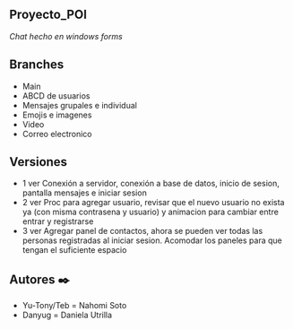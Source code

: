 ## Proyecto_POI

_Chat hecho en windows forms_

## Branches 

* Main
* ABCD de usuarios
* Mensajes grupales e individual
* Emojis e imagenes
* Video
* Correo electronico

## Versiones

* 1 ver Conexión a servidor, conexión a base de datos, inicio de sesion, pantalla mensajes e iniciar sesion
* 2 ver Proc para agregar usuario, revisar que el nuevo usuario no exista ya (con misma contrasena y usuario) y animacion para cambiar entre entrar y registrarse
* 3 ver Agregar panel de contactos, ahora se pueden ver todas las personas registradas al iniciar sesion. Acomodar los paneles para que tengan el suficiente espacio

## Autores ✒️

* Yu-Tony/Teb = Nahomi Soto
* Danyug = Daniela Utrilla


